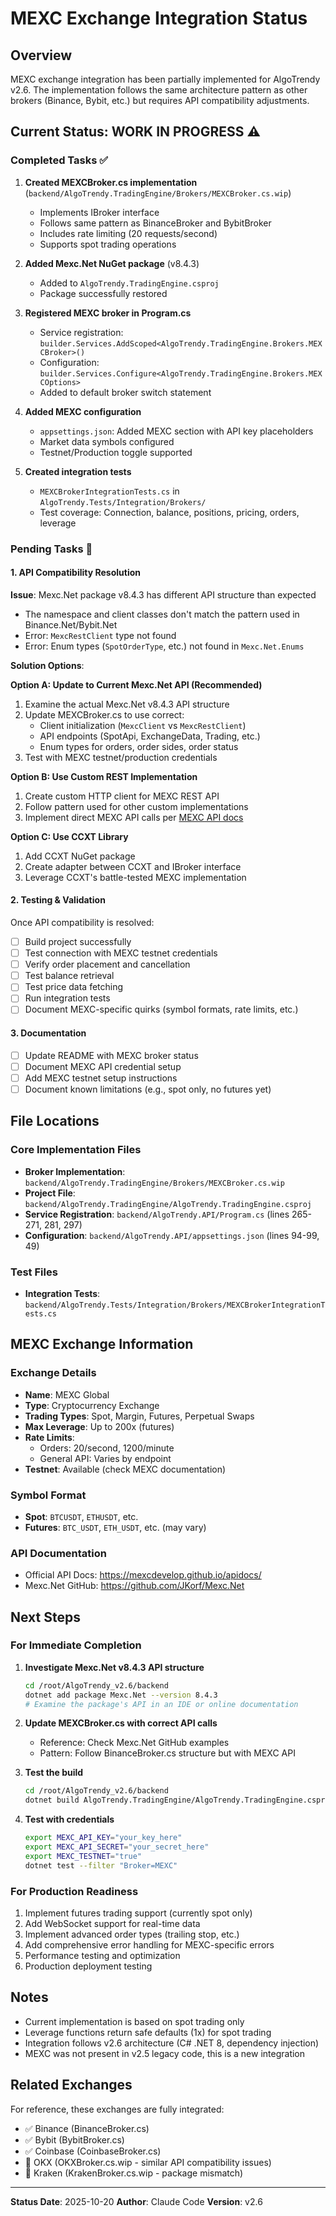 # MEXC Exchange Integration Status

## Overview
MEXC exchange integration has been partially implemented for AlgoTrendy v2.6. The implementation follows the same architecture pattern as other brokers (Binance, Bybit, etc.) but requires API compatibility adjustments.

## Current Status: WORK IN PROGRESS ⚠️

### Completed Tasks ✅
1. **Created MEXCBroker.cs implementation** (`backend/AlgoTrendy.TradingEngine/Brokers/MEXCBroker.cs.wip`)
   - Implements IBroker interface
   - Follows same pattern as BinanceBroker and BybitBroker
   - Includes rate limiting (20 requests/second)
   - Supports spot trading operations

2. **Added Mexc.Net NuGet package** (v8.4.3)
   - Added to `AlgoTrendy.TradingEngine.csproj`
   - Package successfully restored

3. **Registered MEXC broker in Program.cs**
   - Service registration: `builder.Services.AddScoped<AlgoTrendy.TradingEngine.Brokers.MEXCBroker>()`
   - Configuration: `builder.Services.Configure<AlgoTrendy.TradingEngine.Brokers.MEXCOptions>`
   - Added to default broker switch statement

4. **Added MEXC configuration**
   - `appsettings.json`: Added MEXC section with API key placeholders
   - Market data symbols configured
   - Testnet/Production toggle supported

5. **Created integration tests**
   - `MEXCBrokerIntegrationTests.cs` in `AlgoTrendy.Tests/Integration/Brokers/`
   - Test coverage: Connection, balance, positions, pricing, orders, leverage

### Pending Tasks 🚧

#### 1. API Compatibility Resolution
**Issue**: Mexc.Net package v8.4.3 has different API structure than expected
- The namespace and client classes don't match the pattern used in Binance.Net/Bybit.Net
- Error: `MexcRestClient` type not found
- Error: Enum types (`SpotOrderType`, etc.) not found in `Mexc.Net.Enums`

**Solution Options**:

**Option A: Update to Current Mexc.Net API (Recommended)**
1. Examine the actual Mexc.Net v8.4.3 API structure
2. Update MEXCBroker.cs to use correct:
   - Client initialization (`MexcClient` vs `MexcRestClient`)
   - API endpoints (SpotApi, ExchangeData, Trading, etc.)
   - Enum types for orders, order sides, order status
3. Test with MEXC testnet/production credentials

**Option B: Use Custom REST Implementation**
1. Create custom HTTP client for MEXC REST API
2. Follow pattern used for other custom implementations
3. Implement direct MEXC API calls per [MEXC API docs](https://mexcdevelop.github.io/apidocs/)

**Option C: Use CCXT Library**
1. Add CCXT NuGet package
2. Create adapter between CCXT and IBroker interface
3. Leverage CCXT's battle-tested MEXC implementation

#### 2. Testing & Validation
Once API compatibility is resolved:
- [ ] Build project successfully
- [ ] Test connection with MEXC testnet credentials
- [ ] Verify order placement and cancellation
- [ ] Test balance retrieval
- [ ] Test price data fetching
- [ ] Run integration tests
- [ ] Document MEXC-specific quirks (symbol formats, rate limits, etc.)

#### 3. Documentation
- [ ] Update README with MEXC broker status
- [ ] Document MEXC API credential setup
- [ ] Add MEXC testnet setup instructions
- [ ] Document known limitations (e.g., spot only, no futures yet)

## File Locations

### Core Implementation Files
- **Broker Implementation**: `backend/AlgoTrendy.TradingEngine/Brokers/MEXCBroker.cs.wip`
- **Project File**: `backend/AlgoTrendy.TradingEngine/AlgoTrendy.TradingEngine.csproj`
- **Service Registration**: `backend/AlgoTrendy.API/Program.cs` (lines 265-271, 281, 297)
- **Configuration**: `backend/AlgoTrendy.API/appsettings.json` (lines 94-99, 49)

### Test Files
- **Integration Tests**: `backend/AlgoTrendy.Tests/Integration/Brokers/MEXCBrokerIntegrationTests.cs`

## MEXC Exchange Information

### Exchange Details
- **Name**: MEXC Global
- **Type**: Cryptocurrency Exchange
- **Trading Types**: Spot, Margin, Futures, Perpetual Swaps
- **Max Leverage**: Up to 200x (futures)
- **Rate Limits**:
  - Orders: 20/second, 1200/minute
  - General API: Varies by endpoint
- **Testnet**: Available (check MEXC documentation)

### Symbol Format
- **Spot**: `BTCUSDT`, `ETHUSDT`, etc.
- **Futures**: `BTC_USDT`, `ETH_USDT`, etc. (may vary)

### API Documentation
- Official API Docs: https://mexcdevelop.github.io/apidocs/
- Mexc.Net GitHub: https://github.com/JKorf/Mexc.Net

## Next Steps

### For Immediate Completion
1. **Investigate Mexc.Net v8.4.3 API structure**
   ```bash
   cd /root/AlgoTrendy_v2.6/backend
   dotnet add package Mexc.Net --version 8.4.3
   # Examine the package's API in an IDE or online documentation
   ```

2. **Update MEXCBroker.cs with correct API calls**
   - Reference: Check Mexc.Net GitHub examples
   - Pattern: Follow BinanceBroker.cs structure but with MEXC API

3. **Test the build**
   ```bash
   cd /root/AlgoTrendy_v2.6/backend
   dotnet build AlgoTrendy.TradingEngine/AlgoTrendy.TradingEngine.csproj
   ```

4. **Test with credentials**
   ```bash
   export MEXC_API_KEY="your_key_here"
   export MEXC_API_SECRET="your_secret_here"
   export MEXC_TESTNET="true"
   dotnet test --filter "Broker=MEXC"
   ```

### For Production Readiness
1. Implement futures trading support (currently spot only)
2. Add WebSocket support for real-time data
3. Implement advanced order types (trailing stop, etc.)
4. Add comprehensive error handling for MEXC-specific errors
5. Performance testing and optimization
6. Production deployment testing

## Notes
- Current implementation is based on spot trading only
- Leverage functions return safe defaults (1x) for spot trading
- Integration follows v2.6 architecture (C# .NET 8, dependency injection)
- MEXC was not present in v2.5 legacy code, this is a new integration

## Related Exchanges
For reference, these exchanges are fully integrated:
- ✅ Binance (BinanceBroker.cs)
- ✅ Bybit (BybitBroker.cs)
- ✅ Coinbase (CoinbaseBroker.cs)
- 🚧 OKX (OKXBroker.cs.wip - similar API compatibility issues)
- 🚧 Kraken (KrakenBroker.cs.wip - package mismatch)

---

**Status Date**: 2025-10-20
**Author**: Claude Code
**Version**: v2.6

